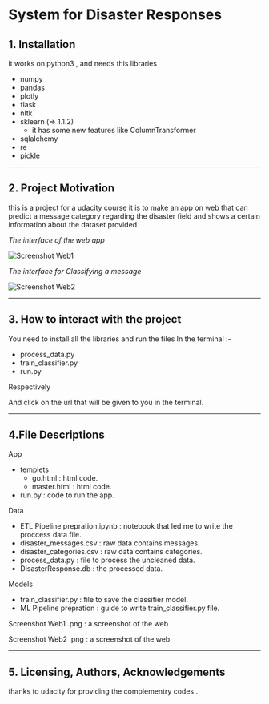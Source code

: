 # System for Disaster Responses

## 1. Installation

it works on python3
, and needs this libraries
- numpy
- pandas
- plotly
- flask
- nltk
- sklearn (=> 1.1.2)
  - it has some new features like ColumnTransformer
- sqlalchemy
- re
- pickle
--------------
## 2. Project Motivation

this is a project for a udacity course it is to make an app on web that can predict a message category regarding the disaster field
and shows a certain information about the dataset provided

*The interface of the web app*

![Screenshot Web1 ](https://user-images.githubusercontent.com/110268610/189388738-30018296-a0ff-44e7-befb-912bbb46c43d.png)

*The interface for Classifying a message*

![Screenshot Web2  ](https://user-images.githubusercontent.com/110268610/189388509-bfd1883a-f789-4a99-a59b-8086acf6ed9d.png)

---------

## 3. How to interact with the project

You need to install all the libraries and run the files
In the terminal :-

- process_data.py
- train_classifier.py
- run.py

Respectively

And click on the url that will be given to you in the terminal.

---------
## 4.File Descriptions

App

- templets
  - go.html : html code.
  - master.html : html code.
- run.py : code to run the app.

Data

- ETL Pipeline prepration.ipynb : notebook that led me to write the proccess data file.
- disaster_messages.csv : raw data contains messages.
- disaster_categories.csv : raw data contains categories.
- process_data.py : file to process the uncleaned data.
- DisasterResponse.db : the processed data.

Models

- train_classifier.py : file to save the classifier model.
- ML Pipeline prepration : guide to write train_classifier.py file.

Screenshot Web1 .png : a screenshot of the web

Screenshot Web2 .png : a screenshot of the web

-----

## 5. Licensing, Authors, Acknowledgements

thanks to udacity for providing the complementry codes .
